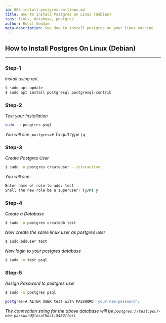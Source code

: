 ```yaml
---
id: 003-install-postgres-on-linux.md
title: How to install Postgres on Linux (Debian)
tags: linux, database, postgres
author: Rohit Geddam
meta-description: See How to install postgres on your linux machine
---
```


## How to Install Postgres On Linux (Debian)
***
### **Step-1**
*Install using apt.*
```bash
$ sudo apt update
$ sudo apt install postgresql postgresql-contrib
```

### **Step-2**
*Test your Installation*
```bash
sudo -u posgtres psql
```
*You will see: `postgres=#`*
*To quit type `\q`*

### **Step-3**
*Create Postgres User*
```bash
$ sudo -u postgres createuser --interactive
```
*You will see:*
```bash
Enter name of role to add: test
Shall the new role be a superuser? (y/n) y
```

### **Step-4**
*Create a Database*
```bash
$ sudo -u postgres createdb test
```
*Now create the same linux user as postgres user*
```bash
$ sudo adduser test
```
*Now login to your postgres database*
```bash
$ sudo -u test psql
```

### **Step-5**
*Assign Password to postgres user*
```bash
$ sudo -u postgres psql

postgres=# ALTER USER test with PASSWORD 'your-new-password';
```
*The connection string for the above database will be `postgres://test:your-new-password@localhost:5432/test`*
